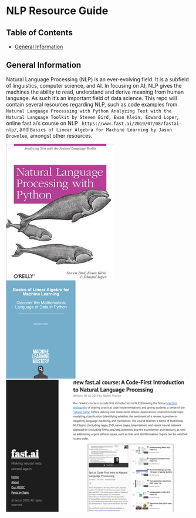 # NLP Resource Guide

## Table of Contents

* [General Information](#general-information)

## General Information

Natural Language Processing (NLP) is an ever-evolving field.  It is a subfield of linguistics, computer science, and AI. In focusing on AI, NLP gives the machines the ability to read, understand and derive meaning from human language.  As such it’s an important field of data science.  This repo will contain several resources regarding NLP, such as code examples from `Natural Language Processing with Python Analyzing Text with the Natural Language Toolkit by Steven Bird, Ewan Klein, Edward Loper`, online fast.ai’s course on NLP ` https://www.fast.ai/2019/07/08/fastai-nlp/`, and `Basics of Linear Algebra for Machine Learning by Jason Brownlee`, amongst other resources.   
<div class="row">
    <div class="col-md-3 profile-pic text-center">
        <img src="images/nlppython.jpg" alt="book cover">
    </div>
    <div class="col-md-3 profile-pic text-center">
        <img src="images/blaml.png" alt="book cover">
    </div>
    <div class="col-md-3 profile-pic text-center">
        <img src="images/fastai.png" alt="website screenshot">
    </div>
</div>